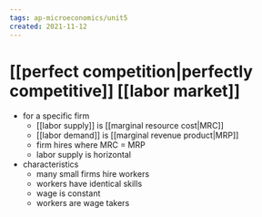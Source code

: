 ```yaml
---
tags: ap-microeconomics/unit5 
created: 2021-11-12
---
```


# [[perfect competition|perfectly competitive]] [[labor market]]

- for a specific firm
	- [[labor supply]] is [[marginal resource cost|MRC]]
	- [[labor demand]] is [[marginal revenue product|MRP]]
	- firm hires where MRC = MRP
	- labor supply is horizontal
- characteristics
	- many small firms hire workers
	- workers have identical skills
	- wage is constant
	- workers are wage takers 
